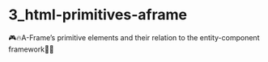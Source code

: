 # 3_html-primitives-aframe
🎮🔥A-Frame’s primitive elements and their relation to the entity-component framework👨‍💻
